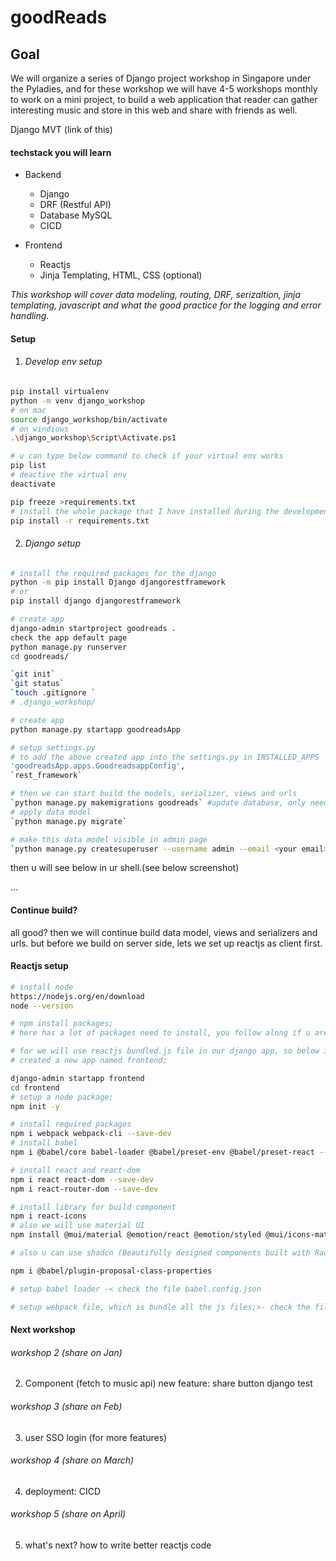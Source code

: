 # goodReads

## Goal
<p>We will organize a series of Django project workshop in Singapore under the Pyladies, and for these workshop we will have 4-5 workshops monthly to work on a mini project, to build a web application that reader can gather interesting music and store in this web and share with friends as well.</p>

Django MVT (link of this)

####  techstack you will learn
- Backend 
  - Django 
  - DRF (Restful API)
  - Database MySQL 
  - CICD 

- Frontend 
  - Reactjs
  - Jinja Templating, HTML, CSS (optional)

<i>This workshop will cover data modeling, routing, DRF, serizaltion, jinja templating, javascript and what the good practice for the logging and error handling. </i>


#### Setup
1. ###### Develop env setup 
```bash
pip install virtualenv
python -m venv django_workshop
# on mac 
source django_workshop/bin/activate
# on windiows
.\django_workshop\Script\Activate.ps1

# u can type below command to check if your virtual env works
pip list  
# deactive the virtual env
deactivate

pip freeze >requirements.txt
# install the whole package that I have installed during the development
pip install -r requirements.txt
```

2. ###### Django setup 
```bash 
# install the required packages for the django
python -m pip install Django djangorestframework
# or 
pip install django djangorestframework

# create app 
django-admin startproject goodreads .
check the app default page 
python manage.py runserver
cd goodreads/

`git init`
`git status`
`touch .gitignore `
# .django_workshop/ 

# create app 
python manage.py startapp goodreadsApp

# setup settings.py 
# to add the above created app into the settings.py in INSTALLED_APPS
'goodreadsApp.apps.GoodreadsappConfig', 
`rest_framework`

# then we can start build the models, serializer, views and urls
`python manage.py makemigrations goodreads` #update database, only need do when you need update model;
# apply data model
`python manage.py migrate`

# make this data model visible in admin page 
`python manage.py createsuperuser --username admin --email <your email>`
```
<p> then u will see below in ur shell.(see below screenshot)</p>
... 


#### Continue build? 
all good? then we will continue build data model, views and serializers and urls. but before we build on server side, lets we set up reactjs as client first. 

#### Reactjs setup 
```bash 
# install node 
https://nodejs.org/en/download 
node --version 

# npm install packages; 
# here has a lot of packages need to install, you follow along if u are new to reactjs, but we will explain it when we use later. 

# for we will use reactjs bundled.js file in our django app, so below is our setup; 
# created a new app named frontend; 

django-admin startapp frontend
cd frontend 
# setup a node package; 
npm init -y 

# install required packages
npm i webpack webpack-cli --save-dev 
# install babel 
npm i @babel/core babel-loader @babel/preset-env @babel/preset-react --save-dev

# install react and react-dom 
npm i react react-dom --save-dev 
npm i react-router-dom --save-dev

# install library for build component 
npm i react-icons 
# also we will use material UI 
npm install @mui/material @emotion/react @emotion/styled @mui/icons-material

# also u can use shadcn (Beautifully designed components built with Radix UI and Tailwind CSS. ), its a cool component library https://github.com/shadcn-ui/ui

npm i @babel/plugin-proposal-class-properties

# setup babel loader -< check the file babel.config.json

# setup webpack file, which is bundle all the js files;>- check the file webpack.config.js

```

#### Next workshop
###### workshop 2 (share on Jan)
2. Component (fetch to music api)
new feature: share button 
django test 

###### workshop 3 (share on Feb)
3. user SSO login (for more features)

###### workshop 4 (share on March)
4. deployment: CICD

###### workshop 5 (share on April)
5. what's next?
how to write better reactjs code